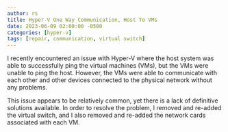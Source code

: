 ```yaml
---
author: rs
title: Hyper-V One Way Communication, Host To VMs
date: 2023-06-09 02:00:00 -0500 
categories: [hyper-v]
tags: [repair, communication, virtual switch]
---
```


I recently encountered an issue with Hyper-V where the host system was able to successfully ping the virtual machines (VMs), but the VMs were unable to ping the host. However, the VMs were able to communicate with each other and other devices connected to the physical network without any problems.

This issue appears to be relatively common, yet there is a lack of definitive solutions available. In order to resolve the problem, I removed and re-added the virtual switch, and I also removed and re-added the network cards associated with each VM. 


